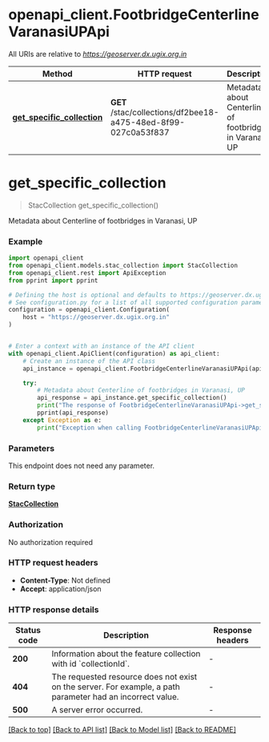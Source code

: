# openapi_client.FootbridgeCenterlineVaranasiUPApi

All URIs are relative to *https://geoserver.dx.ugix.org.in*

Method | HTTP request | Description
------------- | ------------- | -------------
[**get_specific_collection**](FootbridgeCenterlineVaranasiUPApi.md#get_specific_collection) | **GET** /stac/collections/df2bee18-a475-48ed-8f99-027c0a53f837 | Metadata about Centerline of footbridges in Varanasi, UP


# **get_specific_collection**
> StacCollection get_specific_collection()

Metadata about Centerline of footbridges in Varanasi, UP

### Example


```python
import openapi_client
from openapi_client.models.stac_collection import StacCollection
from openapi_client.rest import ApiException
from pprint import pprint

# Defining the host is optional and defaults to https://geoserver.dx.ugix.org.in
# See configuration.py for a list of all supported configuration parameters.
configuration = openapi_client.Configuration(
    host = "https://geoserver.dx.ugix.org.in"
)


# Enter a context with an instance of the API client
with openapi_client.ApiClient(configuration) as api_client:
    # Create an instance of the API class
    api_instance = openapi_client.FootbridgeCenterlineVaranasiUPApi(api_client)

    try:
        # Metadata about Centerline of footbridges in Varanasi, UP
        api_response = api_instance.get_specific_collection()
        print("The response of FootbridgeCenterlineVaranasiUPApi->get_specific_collection:\n")
        pprint(api_response)
    except Exception as e:
        print("Exception when calling FootbridgeCenterlineVaranasiUPApi->get_specific_collection: %s\n" % e)
```



### Parameters

This endpoint does not need any parameter.

### Return type

[**StacCollection**](StacCollection.md)

### Authorization

No authorization required

### HTTP request headers

 - **Content-Type**: Not defined
 - **Accept**: application/json

### HTTP response details

| Status code | Description | Response headers |
|-------------|-------------|------------------|
**200** | Information about the feature collection with id &#x60;collectionId&#x60;. |  -  |
**404** | The requested resource does not exist on the server. For example, a path parameter had an incorrect value. |  -  |
**500** | A server error occurred. |  -  |

[[Back to top]](#) [[Back to API list]](../README.md#documentation-for-api-endpoints) [[Back to Model list]](../README.md#documentation-for-models) [[Back to README]](../README.md)

